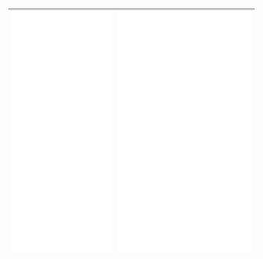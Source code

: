 
<!---
[<img align="left" width="47%" alt="🦑" src="/artifacts.svg">](#)

[<img align="right" width="47%" alt="🦑" src="/progress.svg">](#)
--->

| ![Image 1](artifacts.svg) | ![Image 2](progress.svg) |
|:-----------------------:|:-----------------------:|







<!---
Richard5678/Richard5678 is a ✨ special ✨ repository because its `README.md` (this file) appears on your GitHub profile.
You can click the Preview link to take a look at your changes.
--->
